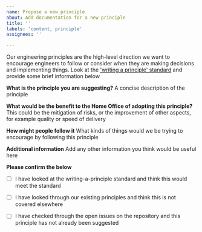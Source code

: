 ```yaml
---
name: Propose a new principle
about: Add documentation for a new principle 
title: ''
labels: 'content, principle'
assignees: ''

---
```

Our engineering principles are the high-level direction we want to encourage engineers to follow or consider when they are making decisions and implementing things. Look at the ['writing a principle' standard](https://ho-cto.github.io/engineering-guidance-and-standards/docs/standards/writing-a-principle/) and provide some brief information below

**What is the principle you are suggesting?**
A concise description of the principle

**What would be the benefit to the Home Office of adopting this principle?**
This could be the mitigation of risks, or the improvement of other aspects, for example quality or speed of delivery

**How might people follow it**
What kinds of things would we be trying to encourage by following this principle

**Additional information**
Add any other information you think would be useful here

**Please confirm the below**

- [ ] I have looked at the writing-a-principle standard and think this would meet the standard
- [ ] I have looked through our existing principles and think this is not covered elsewhere
- [ ] I have checked through the open issues on the repository and this principle has not already been suggested


